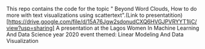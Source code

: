 This repo contains the code for the topic " Beyond Word Clouds, How to do more with text visualizations using scattertext".(Link to presentatition)[https://drive.google.com/file/d/15A76Jgw2sdonudCXQ6HVGJPVRYYT1ljC/view?usp=sharing]
A presentation at the Lagos Women In Machine Learning And Data Science year 2020 event themed: Linear Modeling And Data Visualization
